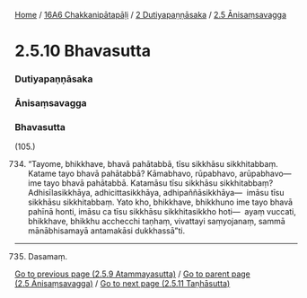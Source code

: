 
[Home](/) / [16A6 Chakkanipātapāḷi](/tipitaka/16A6.md) / [2 Dutiyapaṇṇāsaka](/tipitaka/16A6/2.md) / [2.5 Ānisaṃsavagga](/tipitaka/16A6/2/2.5.md)

# 2.5.10 Bhavasutta

### Dutiyapaṇṇāsaka

### Ānisaṃsavagga

### Bhavasutta

(105.)

734. “Tayome, bhikkhave, bhavā pahātabbā, tīsu sikkhāsu sikkhitabbaṃ. Katame tayo bhavā pahātabbā? Kāmabhavo, rūpabhavo, arūpabhavo—  ime tayo bhavā pahātabbā. Katamāsu tīsu sikkhāsu sikkhitabbaṃ? Adhisīlasikkhāya, adhicittasikkhāya, adhipaññāsikkhāya—  imāsu tīsu sikkhāsu sikkhitabbaṃ. Yato kho, bhikkhave, bhikkhuno ime tayo bhavā pahīnā honti, imāsu ca tīsu sikkhāsu sikkhitasikkho hoti—  ayaṃ vuccati, bhikkhave, bhikkhu acchecchi taṇhaṃ, vivattayi saṃyojanaṃ, sammā mānābhisamayā antamakāsi dukkhassā”ti.

---

735. Dasamaṃ.



[Go to previous page (2.5.9 Atammayasutta)](/tipitaka/16A6/2/2.5/2.5.9.md) / [Go to parent page (2.5 Ānisaṃsavagga)](/tipitaka/16A6/2/2.5.md) / [Go to next page (2.5.11 Taṇhāsutta)](/tipitaka/16A6/2/2.5/2.5.11.md)


